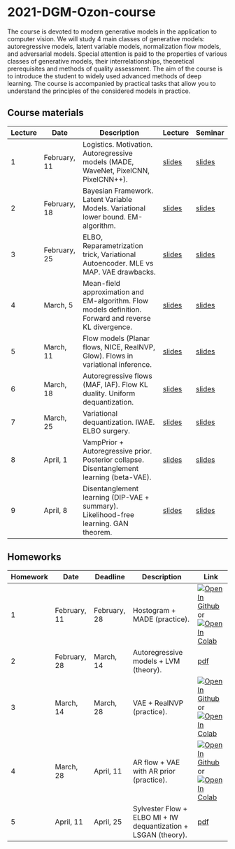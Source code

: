 # 2021-DGM-Ozon-course

The course is devoted to modern generative models in the application to computer vision. We will study 4 main classes of generative models: autoregressive models, latent variable models, normalization flow models, and adversarial models. 
Special attention is paid to the properties of various classes of generative models, their interrelationships, theoretical prerequisites and methods of quality assessment.
The aim of the course is to introduce the student to widely used advanced methods of deep learning.
The course is accompanied by practical tasks that allow you to understand the principles of the considered models in practice.

## Course materials

| Lecture | Date | Description | Lecture | Seminar | 
|---------|------|-------------|--------|--------|
| 1 | February, 11 | Logistics. Motivation. Autoregressive models (MADE, WaveNet, PixelCNN, PixelCNN++). | [slides](lectures/lecture1/Isachenko2021DeepGenerativeModels1.pdf) | [slides](seminars/seminar1/seminar1.ipynb) | 
| 2 | February, 18 | Bayesian Framework. Latent Variable Models. Variational lower bound. EM-algorithm. | [slides](lectures/lecture2/Isachenko2021DeepGenerativeModels2.pdf) | [slides](seminars/seminar2/seminar2.ipynb) | 
| 3 | February, 25 | ELBO, Reparametrization trick, Variational Autoencoder. MLE vs MAP. VAE drawbacks. | [slides](lectures/lecture3/Isachenko2021DeepGenerativeModels3.pdf) | [slides](seminars/seminar3/seminar3.ipynb) | 
| 4 | March, 5 | Mean-field approximation and EM-algorithm. Flow models definition. Forward and reverse KL divergence. | [slides](lectures/lecture4/Isachenko2021DeepGenerativeModels4.pdf) | [slides](seminars/seminar4/seminar4.ipynb) | 
| 5 | March, 11 | Flow models (Planar flows, NICE, RealNVP, Glow). Flows in variational inference. | [slides](lectures/lecture5/Isachenko2021DeepGenerativeModels5.pdf) | [slides](seminars/seminar5/seminar5.ipynb) | 
| 6 | March, 18 | Autoregressive flows (MAF, IAF). Flow KL duality. Uniform dequantization. | [slides](lectures/lecture6/Isachenko2021DeepGenerativeModels6.pdf) | [slides](seminars/seminar6/seminar6.ipynb) |  
| 7 | March, 25 | Variational dequantization. IWAE. ELBO surgery. | [slides](lectures/lecture7/Isachenko2021DeepGenerativeModels7.pdf) | [slides](seminars/seminar7/seminar7.ipynb) | 
| 8 | April, 1 | VampPrior + Autoregressive prior. Posterior collapse. Disentanglement learning (beta-VAE). | [slides](lectures/lecture8/Isachenko2021DeepGenerativeModels8.pdf) | [slides](seminars/seminar8/seminar8.ipynb) | 
| 9 | April, 8 | Disentanglement learning (DIP-VAE + summary). Likelihood-free learning. GAN theorem. | [slides](lectures/lecture9/Isachenko2021DeepGenerativeModels9.pdf) | [slides](seminars/seminar9/seminar9.ipynb) | 

## Homeworks 
| Homework | Date | Deadline | Description | Link |
|---------|------|-------------|--------|-------|
| 1 | February, 11 | February, 28 | Hostogram + MADE (practice). | [![Open In Github](https://img.shields.io/static/v1.svg?logo=github&label=Repo&message=Open%20in%20Github&color=lightgrey)](homeworks/homework1/hw1.ipynb) or [![Open In Colab](https://colab.research.google.com/assets/colab-badge.svg)](https://colab.research.google.com/github/r-isachenko/2021-DGM-Ozon-course/blob/main/homeworks/homework1/hw1.ipynb)|
| 2 | February, 28 | March, 14 | Autoregressive models + LVM (theory). | [pdf](homeworks/homework2/hw2.pdf) |
| 3 | March, 14 | March, 28 | VAE + RealNVP (practice). | [![Open In Github](https://img.shields.io/static/v1.svg?logo=github&label=Repo&message=Open%20in%20Github&color=lightgrey)](homeworks/homework3/hw3.ipynb) or [![Open In Colab](https://colab.research.google.com/assets/colab-badge.svg)](https://colab.research.google.com/github/r-isachenko/2021-DGM-Ozon-course/blob/main/homeworks/homework3/hw3.ipynb)|
| 4 | March, 28 | April, 11 | AR flow + VAE with AR prior (practice). | [![Open In Github](https://img.shields.io/static/v1.svg?logo=github&label=Repo&message=Open%20in%20Github&color=lightgrey)](homeworks/homework4/hw4.ipynb) or [![Open In Colab](https://colab.research.google.com/assets/colab-badge.svg)](https://colab.research.google.com/github/r-isachenko/2021-DGM-Ozon-course/blob/main/homeworks/homework4/hw4.ipynb)|
| 5 | April, 11 | April, 25 | Sylvester Flow + ELBO MI + IW dequantization + LSGAN (theory). | [pdf](homeworks/homework5/hw5.pdf) |
